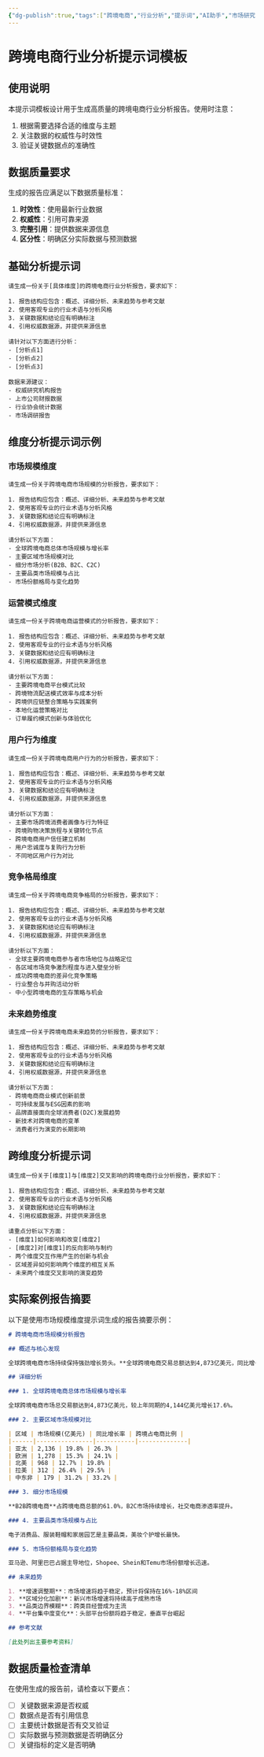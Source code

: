 ```yaml
---
{"dg-publish":true,"tags":["跨境电商","行业分析","提示词","AI助手","市场研究","数据分析"],"创建日期":"2025-05-15","更新日期":"2025-05-15","permalink":"/知识共享/跨境电商行业分析提示词/","dgPassFrontmatter":true}
---
```



# 跨境电商行业分析提示词模板

## 使用说明

本提示词模板设计用于生成高质量的跨境电商行业分析报告。使用时注意：

1. 根据需要选择合适的维度与主题
2. 关注数据的权威性与时效性
3. 验证关键数据点的准确性

## 数据质量要求

生成的报告应满足以下数据质量标准：

1. **时效性**：使用最新行业数据
2. **权威性**：引用可靠来源
3. **完整引用**：提供数据来源信息
4. **区分性**：明确区分实际数据与预测数据

## 基础分析提示词

```
请生成一份关于[具体维度]的跨境电商行业分析报告，要求如下：

1. 报告结构应包含：概述、详细分析、未来趋势与参考文献
2. 使用客观专业的行业术语与分析风格
3. 关键数据和结论应有明确标注
4. 引用权威数据源，并提供来源信息

请针对以下方面进行分析：
- [分析点1]
- [分析点2]
- [分析点3]

数据来源建议：
- 权威研究机构报告
- 上市公司财报数据
- 行业协会统计数据
- 市场调研报告
```

## 维度分析提示词示例

### 市场规模维度

```
请生成一份关于跨境电商市场规模的分析报告，要求如下：

1. 报告结构应包含：概述、详细分析、未来趋势与参考文献
2. 使用客观专业的行业术语与分析风格
3. 关键数据和结论应有明确标注
4. 引用权威数据源，并提供来源信息

请分析以下方面：
- 全球跨境电商总体市场规模与增长率
- 主要区域市场规模对比
- 细分市场分析(B2B、B2C、C2C)
- 主要品类市场规模与占比
- 市场份额格局与变化趋势
```

### 运营模式维度

```
请生成一份关于跨境电商运营模式的分析报告，要求如下：

1. 报告结构应包含：概述、详细分析、未来趋势与参考文献
2. 使用客观专业的行业术语与分析风格
3. 关键数据和结论应有明确标注
4. 引用权威数据源，并提供来源信息

请分析以下方面：
- 主要跨境电商平台模式比较
- 跨境物流配送模式效率与成本分析
- 跨境供应链整合策略与实践案例
- 本地化运营策略对比
- 订单履约模式创新与体验优化
```

### 用户行为维度

```
请生成一份关于跨境电商用户行为的分析报告，要求如下：

1. 报告结构应包含：概述、详细分析、未来趋势与参考文献
2. 使用客观专业的行业术语与分析风格
3. 关键数据和结论应有明确标注
4. 引用权威数据源，并提供来源信息

请分析以下方面：
- 主要市场跨境消费者画像与行为特征
- 跨境购物决策旅程与关键转化节点
- 跨境电商用户信任建立机制
- 用户忠诚度与复购行为分析
- 不同地区用户行为对比
```

### 竞争格局维度

```
请生成一份关于跨境电商竞争格局的分析报告，要求如下：

1. 报告结构应包含：概述、详细分析、未来趋势与参考文献
2. 使用客观专业的行业术语与分析风格
3. 关键数据和结论应有明确标注
4. 引用权威数据源，并提供来源信息

请分析以下方面：
- 全球主要跨境电商参与者市场地位与战略定位
- 各区域市场竞争激烈程度与进入壁垒分析
- 成功跨境电商的差异化竞争策略
- 行业整合与并购活动分析
- 中小型跨境电商的生存策略与机会
```

### 未来趋势维度

```
请生成一份关于跨境电商未来趋势的分析报告，要求如下：

1. 报告结构应包含：概述、详细分析、未来趋势与参考文献
2. 使用客观专业的行业术语与分析风格
3. 关键数据和结论应有明确标注
4. 引用权威数据源，并提供来源信息

请分析以下方面：
- 跨境电商商业模式创新前景
- 可持续发展与ESG因素的影响
- 品牌直接面向全球消费者(D2C)发展趋势
- 新技术对跨境电商的变革
- 消费者行为演变的长期影响
```

## 跨维度分析提示词

```
请生成一份关于[维度1]与[维度2]交叉影响的跨境电商行业分析报告，要求如下：

1. 报告结构应包含：概述、详细分析、未来趋势与参考文献
2. 使用客观专业的行业术语与分析风格
3. 关键数据和结论应有明确标注
4. 引用权威数据源，并提供来源信息

请重点分析以下方面：
- [维度1]如何影响和改变[维度2]
- [维度2]对[维度1]的反向影响与制约
- 两个维度交互作用产生的创新与机会
- 区域差异如何影响两个维度的相互关系
- 未来两个维度交叉影响的演变趋势
```

## 实际案例报告摘要

以下是使用市场规模维度提示词生成的报告摘要示例：

```markdown
# 跨境电商市场规模分析报告

## 概述与核心发现

全球跨境电商市场持续保持强劲增长势头。**全球跨境电商交易总额达到4,873亿美元，同比增长17.6%**。这一增长率显著高于整体电子商务11.2%的增长率。跨境电商在全球电子商务总交易额中的占比继续提升，**从上年同期的22.4%上升至24.7%**。

## 详细分析

### 1. 全球跨境电商总体市场规模与增长率

全球跨境电商市场总交易额达到4,873亿美元，较上年同期的4,144亿美元增长17.6%。

### 2. 主要区域市场规模对比

| 区域 | 市场规模(亿美元) | 同比增长率 | 跨境占电商比例 |
|------|----------------|-----------|--------------|
| 亚太 | 2,136 | 19.8% | 26.3% |
| 欧洲 | 1,278 | 15.3% | 24.1% |
| 北美 | 968 | 12.7% | 19.8% |
| 拉美 | 312 | 26.4% | 29.5% |
| 中东非 | 179 | 31.2% | 33.2% |

### 3. 细分市场规模

**B2B跨境电商**占跨境电商总额的61.0%，B2C市场持续增长，社交电商渗透率提升。

### 4. 主要品类市场规模与占比

电子消费品、服装鞋帽和家居园艺是主要品类，美妆个护增长最快。

### 5. 市场份额格局与变化趋势

亚马逊、阿里巴巴占据主导地位，Shopee、Shein和Temu市场份额增长迅速。

## 未来趋势

1. **增速调整期**：市场增速将趋于稳定，预计将保持在16%-18%区间
2. **区域分化加剧**：新兴市场增速将持续高于成熟市场
3. **品类边界模糊**：跨类目经营成为主流
4. **平台集中度变化**：头部平台份额将趋于稳定，垂直平台崛起

## 参考文献

[此处列出主要参考资料]
```

## 数据质量检查清单

在使用生成的报告前，请检查以下要点：

- [ ] 关键数据来源是否权威
- [ ] 数据点是否有引用信息
- [ ] 主要统计数据是否有交叉验证
- [ ] 实际数据与预测数据是否明确区分
- [ ] 关键指标的定义是否明确 